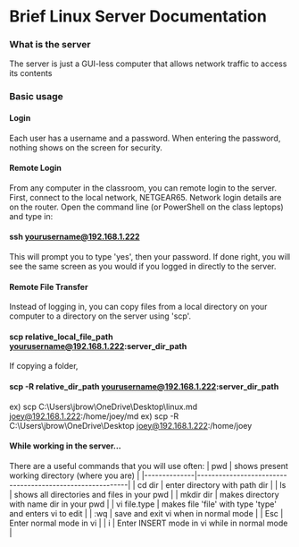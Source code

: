 # Brief Linux Server Documentation

### What is the server
The server is just a GUI-less computer that allows network traffic to access its contents



### Basic usage
#### Login
Each user has a username and a password. When entering the password, nothing shows on the screen for security.

#### Remote Login
From any computer in the classroom, you can remote login to the server. First, connect to the local network, NETGEAR65. Network login details are on the router. Open the command line (or PowerShell on the class leptops) and type in:
#### ssh yourusername@192.168.1.222
This will prompt you to type 'yes', then your password.
If done right, you will see the same screen as you would if you logged in directly to the server.

#### Remote File Transfer
Instead of logging in, you can copy files from a local directory on your computer to a directory on the server using 'scp'.

#### scp relative_local_file_path yourusername@192.168.1.222:server_dir_path

If copying a folder,

#### scp -R relative_dir_path yourusername@192.168.1.222:server_dir_path

ex) scp C:\Users\jbrow\OneDrive\Desktop\linux.md joey@192.168.1.222:/home/joey/md
ex) scp -R C:\Users\jbrow\OneDrive\Desktop joey@192.168.1.222:/home/joey

#### While working in the server...
There are a useful commands that you will use often:
| pwd          | shows present working directory (where you are)          |
|--------------|----------------------------------------------------------|
| cd dir       | enter directory with path dir                            |
| ls           | shows all directories and files in your pwd              |
| mkdir dir    | makes directory with name dir in your pwd                |
| vi file.type | makes file 'file' with type 'type' and enters vi to edit |
| :wq          | save and exit vi when in normal mode                     |
| Esc          | Enter normal mode in vi                                  |
| i            | Enter INSERT mode in vi while in normal mode             |

